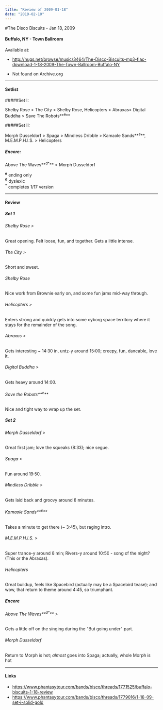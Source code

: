 ```yaml
---
title: "Review of 2009-01-18"
date: "2019-02-10"
---
```


<div itemscope="" itemtype="http://schema.org/MusicEvent">
<div itemprop="startDate" content="2009-01-18T0:00" />
<div itemprop="performer" itemscope="" itemtype="http://schema.org/MusicGroup">
  <link itemprop="sameAs" href="https://en.wikipedia.org/wiki/Disco_Biscuits" />
  <div itemprop="name" content="The Disco Biscuits" />
</div>

#The Disco Biscuits - Jan 18, 2009

#### Buffalo, NY - Town Ballroom



Available at:

* http://nugs.net/browse/music/3464/The-Disco-Biscuits-mp3-flac-download-1-18-2009-The-Town-Ballroom-Buffalo-NY

* Not found on Archive.org



---



#### Setlist

#####Set I:

Shelby Rose > The City > Shelby Rose, Helicopters > Abraxas> Digital Buddha > Save The Robots**<sup>e</sup>**

#####Set II:

Morph Dusseldorf > Spaga > Mindless Dribble > Kamaole Sands**<sup>e</sup>**, M.E.M.P.H.I.S. > Helicopters


##### Encore:

Above The Waves**<sup>d\*</sup>** > Morph Dusseldorf

**<sup>e</sup>** ending only  
**<sup>d</sup>** dyslexic  
**<sup>\*</sup>** completes 1/17 version



---



#### Review

##### Set 1

###### Shelby Rose >

Great opening. Felt loose, fun, and together. Gets a little intense.

###### The City >

Short and sweet.

###### Shelby Rose

Nice work from Brownie early on, and some fun jams mid-way through.

###### Helicopters >

Enters strong and quickly gets into some cyborg space territory where it stays for the remainder of the song.

###### Abraxas >

Gets interesting ~ 14:30 in, untz-y around 15:00; creepy, fun, dancable, love it.

###### Digital Buddha >

Gets heavy around 14:00.

###### Save the Robots**<sup>e</sup>**

Nice and tight way to wrap up the set.

##### Set 2

###### Morph Dusseldorf >

Great first jam; love the squeaks (8:33); nice segue.

###### Spaga >

Fun around 19:50.

###### Mindless Dribble >

Gets laid back and groovy around 8 minutes.

###### Kamaole Sands**<sup>e</sup>**

Takes a minute to get there (~ 3:45), but raging intro.

###### M.E.M.P.H.I.S. >

Super trance-y around 6 min; Rivers-y around 10:50 - song of the night? (This or the Abraxas).

###### Helicopters

Great buildup, feels like Spacebird (actually may be a Spacebird tease); and wow, that return to theme around 4:45, so triumphant.

##### Encore

###### Above The Waves**<sup>d\*</sup>** >

Gets a little off on the singing during the "But going under" part.

###### Morph Dusseldorf

Return to Morph is hot; _almost_ goes into Spaga; actually, whole Morph is hot



---



#### Links

- https://www.phantasytour.com/bands/bisco/threads/1771525/buffalo-biscuits-1-18-review
- https://www.phantasytour.com/bands/bisco/threads/1779016/1-18-09-set-i-solid-gold
